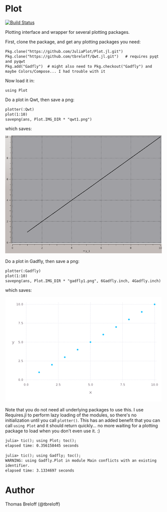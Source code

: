 # Plot

[![Build Status](https://travis-ci.org/tbreloff/Plot.jl.svg?branch=master)](https://travis-ci.org/tbreloff/Plot.jl)

Plotting interface and wrapper for several plotting packages.

First, clone the package, and get any plotting packages you need:

```
Pkg.clone("https://github.com/JuliaPlot/Plot.jl.git")
Pkg.clone("https://github.com/tbreloff/Qwt.jl.git")   # requires pyqt and pyqwt
Pkg.add("Gadfly")  # might also need to Pkg.checkout("Gadfly") and maybe Colors/Compose... I had trouble with it
```

Now load it in:

```
using Plot
```

Do a plot in Qwt, then save a png:

```
plotter(:Qwt)
plot(1:10)
savepng(ans, Plot.IMG_DIR * "qwt1.png")
```

which saves:

![qwt_plt](img/qwt1.png)


Do a plot in Gadfly, then save a png:

```
plotter(:Gadfly)
plot(1:10)
savepng(ans, Plot.IMG_DIR * "gadfly1.png", 6Gadfly.inch, 4Gadfly.inch)
```

which saves:

![gadfly_plt](img/gadfly1.png)


Note that you do not need all underlying packages to use this.  I use Requires.jl to 
perform lazy loading of the modules, so there's no initialization until you call `plotter()`.
This has an added benefit that you can call `using Plot` and it should return quickly... 
no more waiting for a plotting package to load when you don't even use it.  :)

```
julia> tic(); using Plot; toc();
elapsed time: 0.356158445 seconds

julia> tic(); using Gadfly; toc();
WARNING: using Gadfly.Plot in module Main conflicts with an existing identifier.
elapsed time: 3.1334697 seconds
```

# Author

Thomas Breloff (@tbreloff)

